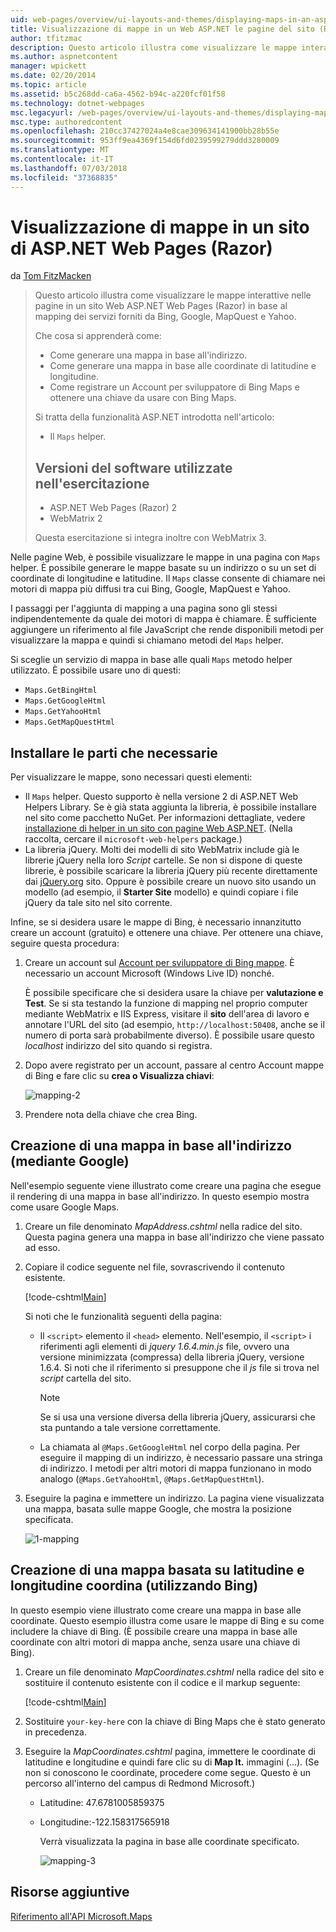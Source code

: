 ```yaml
---
uid: web-pages/overview/ui-layouts-and-themes/displaying-maps-in-an-aspnet-web-pages-site
title: Visualizzazione di mappe in un Web ASP.NET le pagine del sito (Razor) | Microsoft Docs
author: tfitzmac
description: Questo articolo illustra come visualizzare le mappe interattive nelle pagine in un sito Web ASP.NET Web Pages (Razor) in base al mapping dei servizi forniti da Bing, Google, Ma...
ms.author: aspnetcontent
manager: wpickett
ms.date: 02/20/2014
ms.topic: article
ms.assetid: b5c268dd-ca6a-4562-b94c-a220fcf01f58
ms.technology: dotnet-webpages
msc.legacyurl: /web-pages/overview/ui-layouts-and-themes/displaying-maps-in-an-aspnet-web-pages-site
msc.type: authoredcontent
ms.openlocfilehash: 210cc37427024a4e8cae309634141900bb28b55e
ms.sourcegitcommit: 953ff9ea4369f154d6fd0239599279ddd3280009
ms.translationtype: MT
ms.contentlocale: it-IT
ms.lasthandoff: 07/03/2018
ms.locfileid: "37368835"
---
```

<a name="displaying-maps-in-an-aspnet-web-pages-razor-site"></a>Visualizzazione di mappe in un sito di ASP.NET Web Pages (Razor)
====================
da [Tom FitzMacken](https://github.com/tfitzmac)

> Questo articolo illustra come visualizzare le mappe interattive nelle pagine in un sito Web ASP.NET Web Pages (Razor) in base al mapping dei servizi forniti da Bing, Google, MapQuest e Yahoo.
> 
> Che cosa si apprenderà come:
> 
> - Come generare una mappa in base all'indirizzo.
> - Come generare una mappa in base alle coordinate di latitudine e longitudine.
> - Come registrare un Account per sviluppatore di Bing Maps e ottenere una chiave da usare con Bing Maps.
> 
> Si tratta della funzionalità ASP.NET introdotta nell'articolo:
> 
> - Il `Maps` helper.
>   
> 
> ## <a name="software-versions-used-in-the-tutorial"></a>Versioni del software utilizzate nell'esercitazione
> 
> 
> - ASP.NET Web Pages (Razor) 2
> - WebMatrix 2
>   
> 
> Questa esercitazione si integra inoltre con WebMatrix 3.


Nelle pagine Web, è possibile visualizzare le mappe in una pagina con `Maps` helper. È possibile generare le mappe basate su un indirizzo o su un set di coordinate di longitudine e latitudine. Il `Maps` classe consente di chiamare nei motori di mappa più diffusi tra cui Bing, Google, MapQuest e Yahoo.

I passaggi per l'aggiunta di mapping a una pagina sono gli stessi indipendentemente da quale dei motori di mappa è chiamare. È sufficiente aggiungere un riferimento al file JavaScript che rende disponibili metodi per visualizzare la mappa e quindi si chiamano metodi del `Maps` helper.

Si sceglie un servizio di mappa in base alle quali `Maps` metodo helper utilizzato. È possibile usare uno di questi:

- `Maps.GetBingHtml`
- `Maps.GetGoogleHtml`
- `Maps.GetYahooHtml`
- `Maps.GetMapQuestHtml`

## <a name="installing-the-pieces-you-need"></a>Installare le parti che necessarie

Per visualizzare le mappe, sono necessari questi elementi:

- Il `Maps` helper. Questo supporto è nella versione 2 di ASP.NET Web Helpers Library. Se è già stata aggiunta la libreria, è possibile installare nel sito come pacchetto NuGet. Per informazioni dettagliate, vedere [installazione di helper in un sito con pagine Web ASP.NET](https://go.microsoft.com/fwlink/?LinkId=252372). (Nella raccolta, cercare il `microsoft-web-helpers` package.)
- La libreria jQuery. Molti dei modelli di sito WebMatrix include già le librerie jQuery nella loro *Script* cartelle. Se non si dispone di queste librerie, è possibile scaricare la libreria jQuery più recente direttamente dai [jQuery.org](http://jQuery.org) sito. Oppure è possibile creare un nuovo sito usando un modello (ad esempio, il **Starter Site** modello) e quindi copiare i file jQuery da tale sito nel sito corrente.

Infine, se si desidera usare le mappe di Bing, è necessario innanzitutto creare un account (gratuito) e ottenere una chiave. Per ottenere una chiave, seguire questa procedura:

1. Creare un account sul [Account per sviluppatore di Bing mappe](https://www.microsoft.com/maps/developers/web.aspx). È necessario un account Microsoft (Windows Live ID) nonché.

    È possibile specificare che si desidera usare la chiave per **valutazione e Test**. Se si sta testando la funzione di mapping nel proprio computer mediante WebMatrix e IIS Express, visitare il **sito** dell'area di lavoro e annotare l'URL del sito (ad esempio, `http://localhost:50408`, anche se il numero di porta sarà probabilmente diverso). È possibile usare questo *localhost* indirizzo del sito quando si registra.
2. Dopo avere registrato per un account, passare al centro Account mappe di Bing e fare clic su **crea o Visualizza chiavi**:

    ![mapping-2](displaying-maps-in-an-aspnet-web-pages-site/_static/image1.png)
3. Prendere nota della chiave che crea Bing.

## <a name="creating-a-map-based-on-an-address-using-google"></a>Creazione di una mappa in base all'indirizzo (mediante Google)

Nell'esempio seguente viene illustrato come creare una pagina che esegue il rendering di una mappa in base all'indirizzo. In questo esempio mostra come usare Google Maps.

1. Creare un file denominato *MapAddress.cshtml* nella radice del sito. Questa pagina genera una mappa in base all'indirizzo che viene passato ad esso.
2. Copiare il codice seguente nel file, sovrascrivendo il contenuto esistente.

    [!code-cshtml[Main](displaying-maps-in-an-aspnet-web-pages-site/samples/sample1.cshtml)]

    Si noti che le funzionalità seguenti della pagina:

    - Il `<script>` elemento il `<head>` elemento. Nell'esempio, il `<script>` i riferimenti agli elementi di *jquery 1.6.4.min.js* file, ovvero una versione minimizzata (compressa) della libreria jQuery, versione 1.6.4. Si noti che il riferimento si presuppone che il *js* file si trova nel *script* cartella del sito. 

        > [!NOTE]
        > Se si usa una versione diversa della libreria jQuery, assicurarsi che sta puntando a tale versione correttamente.
    - La chiamata al `@Maps.GetGoogleHtml` nel corpo della pagina. Per eseguire il mapping di un indirizzo, è necessario passare una stringa di indirizzo. I metodi per altri motori di mappa funzionano in modo analogo (`@Maps.GetYahooHtml`, `@Maps.GetMapQuestHtml`).
3. Eseguire la pagina e immettere un indirizzo. La pagina viene visualizzata una mappa, basata sulle mappe Google, che mostra la posizione specificata.

     ![1-mapping](displaying-maps-in-an-aspnet-web-pages-site/_static/image2.png)

## <a name="creating-a-map-based-on-latitude-and-longitude-coordinates-using-bing"></a>Creazione di una mappa basata su latitudine e longitudine coordina (utilizzando Bing)

In questo esempio viene illustrato come creare una mappa in base alle coordinate. Questo esempio illustra come usare le mappe di Bing e su come includere la chiave di Bing. (È possibile creare una mappa in base alle coordinate con altri motori di mappa anche, senza usare una chiave di Bing).

1. Creare un file denominato *MapCoordinates.cshtml* nella radice del sito e sostituire il contenuto esistente con il codice e il markup seguente:

    [!code-cshtml[Main](displaying-maps-in-an-aspnet-web-pages-site/samples/sample2.cshtml)]
2. Sostituire `your-key-here` con la chiave di Bing Maps che è stato generato in precedenza.
3. Eseguire la *MapCoordinates.cshtml* pagina, immettere le coordinate di latitudine e longitudine e quindi fare clic su di **Map It.** immagini (...). (Se non si conoscono le coordinate, procedere come segue. Questo è un percorso all'interno del campus di Redmond Microsoft.)

   - Latitudine: 47.6781005859375
   - Longitudine:-122.158317565918

     Verrà visualizzata la pagina in base alle coordinate specificato.

     ![mapping-3](displaying-maps-in-an-aspnet-web-pages-site/_static/image3.png)

<a id="Additional_Resources"></a>
## <a name="additional-resources"></a>Risorse aggiuntive


[Riferimento all'API Microsoft.Maps](https://msdn.microsoft.com/library/gg427611.aspx)
